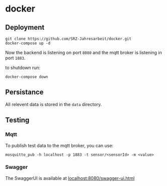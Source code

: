 # docker

## Deployment

```
git clone https://github.com/SRZ-Jahresarbeit/docker.git
docker-compose up -d
```

Now the backend is listening on port `8080` and the mqtt broker is
listening in port `1883`.

to shutdown run:
```
docker-compose down
```

## Persistance

All relevent data is stored in the `data` directory.

## Testing

### Mqtt
To publish test data to the mqtt broker, you can use:
```
mosquitto_pub -h localhost -p 1883 -t sensor/<sensorId> -m <value>
```

### Swagger
The SwaggerUI is available at [localhost:8080/swagger-ui.html](http://localhost:8080/swagger-ui.html)
